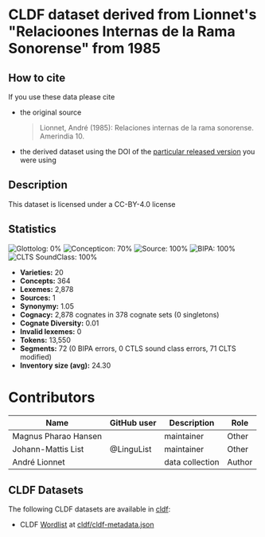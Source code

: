 # CLDF dataset derived from Lionnet's "Relacioones Internas de la Rama Sonorense" from 1985

## How to cite

If you use these data please cite
- the original source
  > Lionnet, André (1985): Relaciones internas de la rama sonorense. Amerindia 10.
- the derived dataset using the DOI of the [particular released version](../../releases/) you were using

## Description


This dataset is licensed under a CC-BY-4.0 license

## Statistics


![Glottolog: 0%](https://img.shields.io/badge/Glottolog-0%25-red.svg "Glottolog: 0%")
![Concepticon: 70%](https://img.shields.io/badge/Concepticon-70%25-yellow.svg "Concepticon: 70%")
![Source: 100%](https://img.shields.io/badge/Source-100%25-brightgreen.svg "Source: 100%")
![BIPA: 100%](https://img.shields.io/badge/BIPA-100%25-brightgreen.svg "BIPA: 100%")
![CLTS SoundClass: 100%](https://img.shields.io/badge/CLTS%20SoundClass-100%25-brightgreen.svg "CLTS SoundClass: 100%")

- **Varieties:** 20
- **Concepts:** 364
- **Lexemes:** 2,878
- **Sources:** 1
- **Synonymy:** 1.05
- **Cognacy:** 2,878 cognates in 378 cognate sets (0 singletons)
- **Cognate Diversity:** 0.01
- **Invalid lexemes:** 0
- **Tokens:** 13,550
- **Segments:** 72 (0 BIPA errors, 0 CTLS sound class errors, 71 CLTS modified)
- **Inventory size (avg):** 24.30

# Contributors

Name               | GitHub user  | Description    | Role
---                | ---          | ---            | ---
Magnus Pharao Hansen |  | maintainer | Other
Johann-Mattis List | @LinguList   | maintainer     | Other
André Lionnet | | data collection | Author





## CLDF Datasets

The following CLDF datasets are available in [cldf](cldf):

- CLDF [Wordlist](https://github.com/cldf/cldf/tree/master/modules/Wordlist) at [cldf/cldf-metadata.json](cldf/cldf-metadata.json)